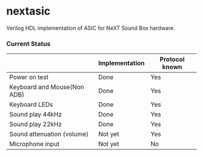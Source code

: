 # nextasic

Verilog HDL implementation of ASIC for NeXT Sound Box hardware.

### Current Status

|      |Implementation|Protocol known|
| ---- | ---- | ---- |
|Power on test|Done|Yes|
|Keyboard and Mouse(Non ADB)|Done|Yes|
|Keyboard LEDs|Done|Yes|
|Sound play 44kHz|Done|Yes|
|Sound play 22kHz|Done|Yes|
|Sound attenuation (volume)|Not yet|Yes|
|Microphone input|Not yet|No|
